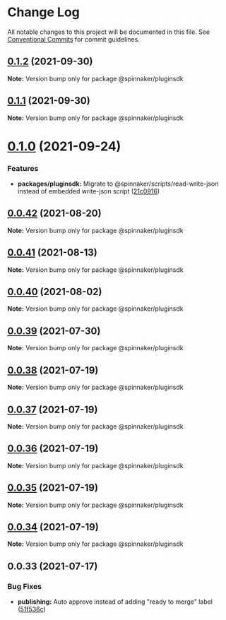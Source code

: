 # Change Log

All notable changes to this project will be documented in this file.
See [Conventional Commits](https://conventionalcommits.org) for commit guidelines.

## [0.1.2](https://github.com/spinnaker/deck/compare/@spinnaker/pluginsdk@0.1.0...@spinnaker/pluginsdk@0.1.2) (2021-09-30)

**Note:** Version bump only for package @spinnaker/pluginsdk





## [0.1.1](https://github.com/spinnaker/deck/compare/@spinnaker/pluginsdk@0.1.0...@spinnaker/pluginsdk@0.1.1) (2021-09-30)

**Note:** Version bump only for package @spinnaker/pluginsdk





# [0.1.0](https://github.com/spinnaker/deck/compare/@spinnaker/pluginsdk@0.0.42...@spinnaker/pluginsdk@0.1.0) (2021-09-24)


### Features

* **packages/pluginsdk:** Migrate to @spinnaker/scripts/read-write-json instead of embedded write-json script ([21c0916](https://github.com/spinnaker/deck/commit/21c0916c393b6b1ad136ba8d94dd7f74c23d8367))





## [0.0.42](https://github.com/spinnaker/deck/compare/@spinnaker/pluginsdk@0.0.41...@spinnaker/pluginsdk@0.0.42) (2021-08-20)

**Note:** Version bump only for package @spinnaker/pluginsdk





## [0.0.41](https://github.com/spinnaker/deck/compare/@spinnaker/pluginsdk@0.0.40...@spinnaker/pluginsdk@0.0.41) (2021-08-13)

**Note:** Version bump only for package @spinnaker/pluginsdk





## [0.0.40](https://github.com/spinnaker/deck/compare/@spinnaker/pluginsdk@0.0.39...@spinnaker/pluginsdk@0.0.40) (2021-08-02)

**Note:** Version bump only for package @spinnaker/pluginsdk





## [0.0.39](https://github.com/spinnaker/deck/compare/@spinnaker/pluginsdk@0.0.38...@spinnaker/pluginsdk@0.0.39) (2021-07-30)

**Note:** Version bump only for package @spinnaker/pluginsdk





## [0.0.38](https://github.com/spinnaker/deck/compare/@spinnaker/pluginsdk@0.0.33...@spinnaker/pluginsdk@0.0.38) (2021-07-19)

**Note:** Version bump only for package @spinnaker/pluginsdk





## [0.0.37](https://github.com/spinnaker/deck/compare/@spinnaker/pluginsdk@0.0.33...@spinnaker/pluginsdk@0.0.37) (2021-07-19)

**Note:** Version bump only for package @spinnaker/pluginsdk





## [0.0.36](https://github.com/spinnaker/deck/compare/@spinnaker/pluginsdk@0.0.33...@spinnaker/pluginsdk@0.0.36) (2021-07-19)

**Note:** Version bump only for package @spinnaker/pluginsdk





## [0.0.35](https://github.com/spinnaker/deck/compare/@spinnaker/pluginsdk@0.0.33...@spinnaker/pluginsdk@0.0.35) (2021-07-19)

**Note:** Version bump only for package @spinnaker/pluginsdk





## [0.0.34](https://github.com/spinnaker/deck/compare/@spinnaker/pluginsdk@0.0.33...@spinnaker/pluginsdk@0.0.34) (2021-07-19)

**Note:** Version bump only for package @spinnaker/pluginsdk





## 0.0.33 (2021-07-17)


### Bug Fixes

* **publishing:** Auto approve instead of adding "ready to merge" label ([51f536c](https://github.com/spinnaker/deck/commit/51f536c275e77854d8f173aeec86412ffbd66b6d))
